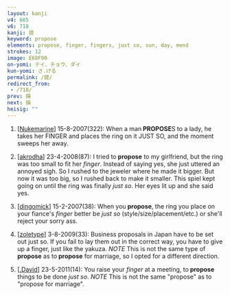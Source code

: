 ```yaml
---
layout: kanji
v4: 665
v6: 718
kanji: 提
keyword: propose
elements: propose, finger, fingers, just so, sun, day, mend
strokes: 12
image: E68F90
on-yomi: テイ、チョウ、ダイ
kun-yomi: さ.げる
permalink: /提/
redirect_from:
 - /718/
prev: 揚
next: 損
heisig: ""
---
```


1) [<a href="http://kanji.koohii.com/profile/Nukemarine">Nukemarine</a>] 15-8-2007(322): When a man<strong> PROPOSE</strong>S to a lady, he takes her FINGER and places the ring on it JUST SO, and the moment sweeps her away.

2) [<a href="http://kanji.koohii.com/profile/akrodha">akrodha</a>] 23-4-2008(87): I tried to<strong> propose</strong> to my girlfriend, but the ring was too small to fit her <em>finger</em>. Instead of saying yes, she just uttered an annoyed sigh. So I rushed to the jeweler where he made it bigger. But now it was too big, so I rushed back to make it smaller. This spiel kept going on until the ring was finally <em>just so</em>. Her eyes lit up and she said yes.

3) [<a href="http://kanji.koohii.com/profile/dingomick">dingomick</a>] 15-2-2007(38): When you<strong> propose</strong>, the ring you place on your fiance&#039;s <em>finger</em> better be <em>just so</em> (style/size/placement/etc.) or she&#039;ll reject your sorry ass.

4) [<a href="http://kanji.koohii.com/profile/zoletype">zoletype</a>] 3-8-2009(33): Business proposals in Japan have to be set out just so. If you fail to lay them out in the correct way, you have to give up a finger, just like the yakuza. <em>NOTE</em> This is not the same type of<strong> propose</strong> as to<strong> propose</strong> for marriage, so I opted for a different direction.

5) [<a href="http://kanji.koohii.com/profile/.David">.David</a>] 23-5-2011(14): You raise your <em>finger</em> at a meeting, to<strong> propose</strong> things to be done <em>just so</em>. <em>NOTE</em> This is not the same &quot;propose&quot; as to &quot;propose for marriage&quot;.

